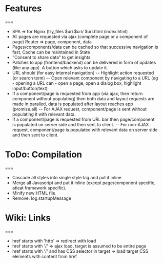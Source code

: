# Features
===
- SPA => for Nginx (try_files $uri $uri/ $uri.html /index.html)
- All pages are requested via ajax (complete page or a component of page) Router => page, component, data
- Pages/components/data can be cached so that successive navigation is fast, Cache can be maintained in State
- "Consent to share data" to get insights
- Patches to app (frontend/backend) can be delivered in form of updates (like any app). A button which asks to update it.
- URL should (for easy internal navigation)
-- Highlight action requested (or search term)
-- Open relevant component by navigating to a URL (eg - opening a URL can - open a page, open a dialog box, highlight input/button/text)
- If a component/page is requested from app (via ajax, then return component without populating) then both data and layout requests are made in paralled, data is populated after layout reaches app (promise.all)
-- For AJAX request, component/page is sent without populating it with relevant data.
- If a component/page is requested from URL bar then page/component is populated on server side and then sent to client.
-- For non-AJAX request, component/page is populated with relevant data on server side and then sent to client.

# ToDo: Compilation
===
- Cascade all styles into single style tag and put it inline.
- Merge all Javascript and put it inline (except page/component specific, atleat framework specific).
- Minify new HTML file.
- Remove: log.startupMessage


# Wiki: Links
===
- href starts with 'http' => redirect with load
- href starts with '/' => ajax load, target is assumed to be entire page
- href starts with '/' and has CSS selector in target => load target CSS elements with content from href
